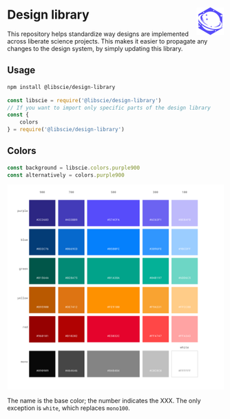 # Design library <img src="https://raw.githubusercontent.com/libscie/design/main/libscie-logomark-1024-square.png" align="right" height="64" />

This repository helps standardize way designs are implemented across liberate science projects. This makes it easier to propagate any changes to the design system, by simply updating this library.

## Usage

```sh
npm install @libscie/design-library
```

```js
const libscie = require('@libscie/design-library')
// If you want to import only specific parts of the design library
const {
    colors
} = require('@libscie/design-library')
```

## Colors

```js
const background = libscie.colors.purple900
const alternatively = colors.purple900
```

![Color library cheatsheet](./color-cheatsheet.png)

The name is the base color; the number indicates the XXX. The only exception is `white`, which replaces `mono100`.